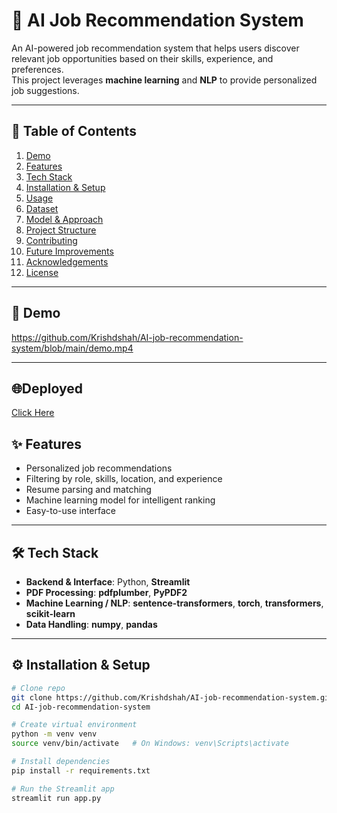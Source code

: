 # 💼 AI Job Recommendation System

An AI-powered job recommendation system that helps users discover relevant job opportunities based on their skills, experience, and preferences.  
This project leverages **machine learning** and **NLP** to provide personalized job suggestions.

---

## 📑 Table of Contents
1. [Demo](#-demo)
2. [Features](#-features)
3. [Tech Stack](#-tech-stack)
4. [Installation & Setup](#-installation--setup)
5. [Usage](#-usage)
6. [Dataset](#-dataset)
7. [Model & Approach](#-model--approach)
8. [Project Structure](#-project-structure)
9. [Contributing](#-contributing)
10. [Future Improvements](#-future-improvements)
11. [Acknowledgements](#-acknowledgements)
12. [License](#-license)

---

## 🎥 Demo
https://github.com/Krishdshah/AI-job-recommendation-system/blob/main/demo.mp4

---

## 🌐Deployed
[Click Here](https://team-neotech-ai-recommendation-system.streamlit.app/)

## ✨ Features
- Personalized job recommendations  
- Filtering by role, skills, location, and experience  
- Resume parsing and matching  
- Machine learning model for intelligent ranking  
- Easy-to-use interface  

---

## 🛠 Tech Stack
- **Backend & Interface**: Python, **Streamlit**  
- **PDF Processing**: **pdfplumber**, **PyPDF2**  
- **Machine Learning / NLP**: **sentence-transformers**, **torch**, **transformers**, **scikit-learn**  
- **Data Handling**: **numpy**, **pandas**  

---

## ⚙️ Installation & Setup
```bash
# Clone repo
git clone https://github.com/Krishdshah/AI-job-recommendation-system.git
cd AI-job-recommendation-system

# Create virtual environment
python -m venv venv
source venv/bin/activate   # On Windows: venv\Scripts\activate

# Install dependencies
pip install -r requirements.txt

# Run the Streamlit app
streamlit run app.py
